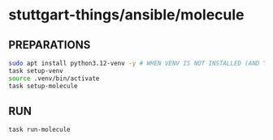 # stuttgart-things/ansible/molecule

## PREPARATIONS

```bash
sudo apt install python3.12-venv -y # WHEN VENV IS NOT INSTALLED (AND YOU'RE USING UBUNTU)
task setup-venv
source .venv/bin/activate
task setup-molecule
```

## RUN

```bash
task run-molecule
```

